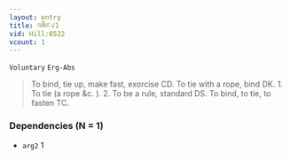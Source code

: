 ```yaml
---
layout: entry
title: འཆིང་√1
vid: Hill:0522
vcount: 1
---
```

`Voluntary` `Erg-Abs`
> To bind, tie up, make fast, exorcise CD\.
 To tie with a rope, bind DK\.
 1\.
 To tie (a rope &c\.
)\.
 2\.
 To be a rule, standard DS\.
 To bind, to tie, to fasten TC\.

### Dependencies (N = 1)
* `arg2` 1
